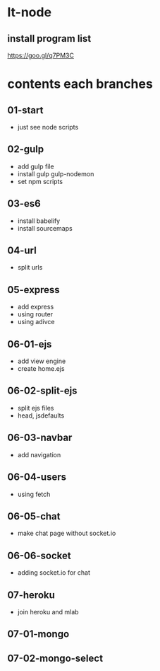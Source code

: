 # lt-node

## install program list
https://goo.gl/q7PM3C

# contents each branches
## 01-start
- just see node scripts

## 02-gulp
- add gulp file
- install gulp gulp-nodemon
- set npm scripts

## 03-es6
- install babelify
- install sourcemaps

## 04-url
- split urls

## 05-express
- add express
- using router
- using adivce

## 06-01-ejs
- add view engine
- create home.ejs

## 06-02-split-ejs
- split ejs files
- head, jsdefaults

## 06-03-navbar
- add navigation

## 06-04-users
- using fetch

## 06-05-chat
- make chat page without socket.io

## 06-06-socket
- adding socket.io for chat

## 07-heroku
- join heroku and mlab

## 07-01-mongo

## 07-02-mongo-select
